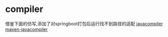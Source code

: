 # compiler
借鉴下面的仿写,添加了对springboot打包后运行找不到路径的适配
[javacompiler](http://atamur.blogspot.com/2009/10/using-built-in-javacompiler-with-custom.html)
[maven-javacompiler](https://github.com/michaelliao/compiler)
